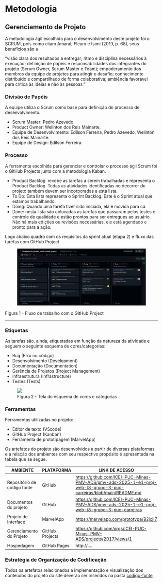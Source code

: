 
# Metodologia

## Gerenciamento de Projeto
A metodologia ágil escolhida para o desenvolvimento deste projeto foi o SCRUM, pois como citam Amaral, Fleury e Isoni (2019, p. 68), seus benefícios são a

“visão clara dos resultados a entregar; ritmo e disciplina necessários à execução; definição de papéis e responsabilidades dos integrantes do projeto (Scrum Owner, Scrum Master e Team); empoderamento dos membros da equipe de projetos para atingir o desafio; conhecimento distribuído e compartilhado de forma colaborativa; ambiência favorável para crítica às ideias e não às pessoas.”

### Divisão de Papéis

A equipe utiliza o Scrum como base para definição do processo de desenvolvimento.
<!--[Adicione informações abaixo sobre a divisão de papéis entre os membros da equipe.]-->
- Scrum Master: Pedro Azevedo.
- Product Owner: Welinton dos Reis Mainarte.
- Equipe de Desenvolvimento: Edilson Ferreira, Pedro Azevedo, Welinton dos Reis Mainarte. 
- Equipe de Design: Edilson Ferreira.
<!-- Comentário, links sobre o scrum
> **Links Úteis**:
> - [11 Passos Essenciais para Implantar Scrum no seu 
> Projeto](https://mindmaster.com.br/scrum-11-passos/)
> - [Scrum em 9 minutos](https://www.youtube.com/watch?v=XfvQWnRgxG0)
-->
### Processo
<!-- Comentário 
[Adicione informações sobre detalhes da implementação do Scrum seguido pela equipe. A equipe poderá fazer uso de ferramentas on-line (GitHub Project ou Trello) para acompanhar o andamento do projeto, a execução das tarefas e o status de desenvolvimento da solução. O quadro Kanban deverá apresentar a estrutura abaixo. Inserir despois das informações uma imagem do Kanban do projeto.]
-->
A ferramenta escolhida para gerenciar e controlar o processo ágil Scrum foi o GitHub Projects junto com a metodologia Kaban. 

- Product Backlog: recebe as tarefas a serem trabalhadas e representa o Product Backlog. Todas as atividades identificadas no decorrer do projeto também devem ser incorporadas a esta lista. 
- To Do: Esta lista representa o Sprint Backlog. Este é o Sprint atual que estamos trabalhando. 
- Doing: Quando uma tarefa tiver sido iniciada, ela é movida para cá. 
- Done: nesta lista são colocadas as tarefas que passaram pelos testes e controle de qualidade e estão prontos para ser entregues ao usuário. Não há mais edições ou revisões necessárias, ele está agendado e pronto para a ação.
<section>
  <p>Logo abaixo quadro com os requisitos da sprint atual (etapa 2) e fluxo das tarefas com GitHub Project</p>
  <figure>
    <img src="img/fluxo_trabalho.png" alt="Github project"/>
  </figure> 
  <figcaption>Figura 1 - Fluxo de trabalho com o GitHub Project</figcaption>
</section>
<hr>
<!-- Comentário, links sobre gerencia e backlog 
> **Links Úteis**:
> - [Project management, made simple](https://github.com/features/project-management/)
> - [Sobre quadros de projeto](https://docs.github.com/pt/github/managing-your-work-on-github/about-project-boards)
> - [Como criar Backlogs no Github](https://www.youtube.com/watch?v=RXEy6CFu9Hk)
> - [Tutorial Slack](https://slack.com/intl/en-br/)
-->

### Etiquetas
<p>As tarefas são, ainda, etiquetadas em função da natureza da atividade e seguem o seguinte esquema de cores/categorias:</p>

<ul>
  <li>Bug (Erro no código)</li>
  <li>Desenvolvimento (Development)</li>
  <li>Documentação (Documentation)</li>
  <li>Gerência de Projetos (Project Management)</li>
  <li>Infraestrutura (Infrastructure)</li>
  <li>Testes (Tests)</li>
</ul>

<figure> 
  <img src="https://user-images.githubusercontent.com/100447878/164068979-9eed46e1-9b44-461e-ab88-c2388e6767a1.png"/>
    <figcaption>Figura 2 - Tela do esquema de cores e categorias</figcaption>
</figure> 
  
### Ferramentas

Ferramentas utilizadas no projeto:
<ul>
  <li>Editor de texto (VScode)</li>
  <li>GitHub Project (Kanban)</li>
  <li>Ferramenta de prototipagem (MarvelApp)</li>
</ul>

Os artefatos do projeto são desenvolvidos a partir de diversas plataformas e a relação dos ambientes com seu respectivo propósito é apresentada na tabela que se segue.

| AMBIENTE                            | PLATAFORMA                         | LINK DE ACESSO                         |
|-------------------------------------|------------------------------------|----------------------------------------|
| Repositório de código fonte         | GitHub                             | https://github.com/ICEI-PUC-Minas-PMV-ADS/pmv-ads-2025-1-e1-proj-web-t8-grupo-3-puc-carreiras/blob/main/README.md                           |
| Documentos do projeto               | GitHub                             | https://github.com/ICEI-PUC-Minas-PMV-ADS/pmv-ads-2025-1-e1-proj-web-t8-grupo-3-puc-carreiras                           |
| Projeto de Interface                | MarvelApp                              | https://marvelapp.com/prototype/92jcji7                          |
| Gerenciamento do Projeto            | GitHub Projects                    | https://github.com/orgs/ICEI-PUC-Minas-PMV-ADS/projects/2017/views/1                            |
| Hospedagem                          | GitHub Pages                       | http://....                            |


### Estratégia de Organização de Codificação 

Todos os artefatos relacionados a implementação e visualização dos conteúdos do projeto do site deverão ser inseridos na pasta [codigo-fonte](http://https://github.com/ICEI-PUC-Minas-PMV-ADS/WebApplicationProject-Template-v2/tree/main/codigo-fonte). <!-- Consulte também a nossa sugestão referente a estratégia de organização de codificação a ser adotada pela equipe de desenvolvimento do projeto. -->
